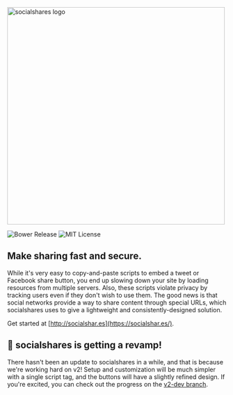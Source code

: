 <a href="https://socialshar.es/">
	<img src="https://socialshar.es/assets/svg/logo.svg"
	     width="500"
		 alt="socialshares logo" />
</a>

![Bower Release](https://img.shields.io/bower/v/socialshares.svg)
![MIT License](https://img.shields.io/github/license/socialshares/buttons.svg)

## Make sharing fast and secure.

While it's very easy to copy-and-paste scripts to embed a tweet or Facebook share button, you end up slowing down your site by loading resources from multiple servers. Also, these scripts violate privacy by tracking users even if they don't wish to use them. The good news is that social networks provide a way to share content through special URLs, which socialshares uses to give a lightweight and consistently-designed solution.

Get started at [http://socialshar.es](https://socialshar.es/).

## 🚀 socialshares is getting a revamp!

There hasn't been an update to socialshares in a while, and that is because we're working hard on v2! Setup and customization will be much simpler with a single script tag, and the buttons will have a slightly refined design. If you're excited, you can check out the progress on the [v2-dev branch](https://github.com/socialshares/buttons/tree/v2-dev).
